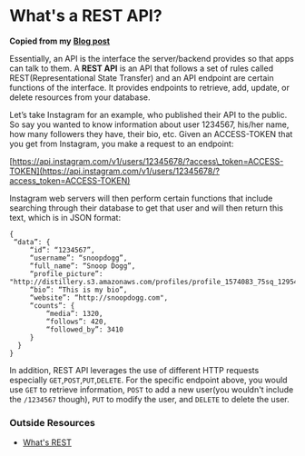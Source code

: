 # What's a REST API?

**Copied from my** [**Blog post**](https://medium.com/@timmykko/best-way-to-use-django-rest-api-a4ab3218d1ac)

Essentially, an API is the interface the server/backend provides so that apps can talk to them. A **REST API** is an API that follows a set of rules called REST\(Representational State Transfer\) and an API endpoint are certain functions of the interface. It provides endpoints to retrieve, add, update, or delete resources from your database.

Let’s take Instagram for an example, who published their API to the public. So say you wanted to know information about user 1234567, his/her name, how many followers they have, their bio, etc. Given an ACCESS-TOKEN that you get from Instagram, you make a request to an endpoint:

[https://api.instagram.com/v1/users/12345678/?access\_token=ACCESS-TOKEN](https://api.instagram.com/v1/users/12345678/?access_token=ACCESS-TOKEN)

Instagram web servers will then perform certain functions that include searching through their database to get that user and will then return this text, which is in JSON format:

```text
{
 “data”: {
     “id”: “1234567”,
     “username”: “snoopdogg”,
     “full_name”: “Snoop Dogg”,
     “profile_picture”: "http://distillery.s3.amazonaws.com/profiles/profile_1574083_75sq_1295469061.jpg",
     “bio”: “This is my bio”,
     “website”: “http://snoopdogg.com",
     “counts”: {
         “media”: 1320,
         “follows”: 420,
         “followed_by”: 3410
     }
  }
}
```

In addition, REST API leverages the use of different HTTP requests especially `GET`,`POST`,`PUT`,`DELETE`. For the specific endpoint above, you would use `GET` to retrieve information, `POST` to add a new user\(you wouldn't include the `/1234567` though\), `PUT` to modify the user, and `DELETE` to delete the user.

### Outside Resources

* [What's REST](http://www.restapitutorial.com/lessons/restquicktips.html)

